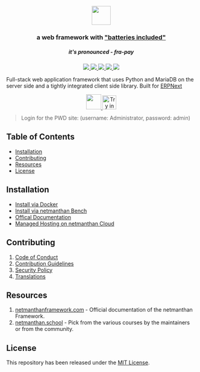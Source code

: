 <div align="center">
	<h1>
		<br>
		<a href="https://netmanthanframework.com">
			<img src=".github/netmanthan-framework-logo.svg" height="50">
		</a>
	</h1>
	<h3>
		a web framework with <a href="https://www.youtube.com/watch?v=LOjk3m0wTwg">"batteries included"</a>
	</h3>
	<h5>
		it's pronounced - <em>fra-pay</em>
	</h5>
</div>

<div align="center">
	<a href="https://github.com/netmanthan/netmanthan/actions/workflows/server-mariadb-tests.yml">
		<img src="https://github.com/netmanthan/netmanthan/actions/workflows/server-mariadb-tests.yml/badge.svg">
	</a>
	<a href="https://github.com/netmanthan/netmanthan/actions/workflows/ui-tests.yml">
		<img src="https://github.com/netmanthan/netmanthan/actions/workflows/ui-tests.yml/badge.svg?branch=develop">
	</a>
	<a href='https://netmanthanframework.com/docs'>
		<img src='https://img.shields.io/badge/docs-📖-7575FF.svg?style=flat-square'/>
	</a>
	<a href='https://www.codetriage.com/netmanthan/netmanthan'>
		<img src='https://www.codetriage.com/netmanthan/netmanthan/badges/users.svg'>
	</a>
	<a href="https://codecov.io/gh/netmanthan/netmanthan">
		<img src="https://codecov.io/gh/netmanthan/netmanthan/branch/develop/graph/badge.svg?token=XoTa679hIj"/>
	</a>
</div>


Full-stack web application framework that uses Python and MariaDB on the server side and a tightly integrated client side library. Built for [ERPNext](https://erpnext.com)

<div align="center" style="max-height: 40px;">
	<a href="https://netmanthancloud.com/netmanthan/signup">
		<img src=".github/try-on-f-cloud-button.svg" height="40">
	</a>
	<a href="https://labs.play-with-docker.com/?stack=https://raw.githubusercontent.com/gavindsouza/install-scripts/main/netmanthan/pwd.yml">
		<img src="https://raw.githubusercontent.com/play-with-docker/stacks/master/assets/images/button.png" alt="Try in PWD" height="37"/>
	</a>
</div>

> Login for the PWD site: (username: Administrator, password: admin)

## Table of Contents
* [Installation](#installation)
* [Contributing](#contributing)
* [Resources](#resources)
* [License](#license)

## Installation

* [Install via Docker](https://github.com/netmanthan/netmanthan_docker)
* [Install via netmanthan Bench](https://github.com/netmanthan/bench)
* [Offical Documentation](https://netmanthanframework.com/docs/user/en/installation)
* [Managed Hosting on netmanthan Cloud](https://netmanthancloud.com/netmanthan/signup)

## Contributing

1. [Code of Conduct](CODE_OF_CONDUCT.md)
1. [Contribution Guidelines](https://github.com/netmanthan/erpnext/wiki/Contribution-Guidelines)
1. [Security Policy](SECURITY.md)
1. [Translations](https://translate.erpnext.com)

## Resources

1. [netmanthanframework.com](https://netmanthanframework.com) - Official documentation of the netmanthan Framework.
1. [netmanthan.school](https://netmanthan.school) - Pick from the various courses by the maintainers or from the community.

## License
This repository has been released under the [MIT License](LICENSE).
